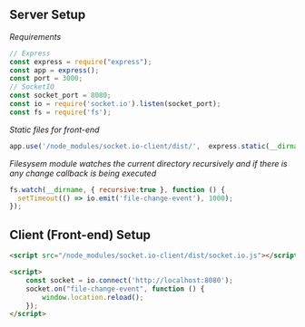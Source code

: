 ## Server Setup
_Requirements_
```js
// Express
const express = require("express");
const app = express();
const port = 3000;
// SocketIO
const socket_port = 8080;
const io = require('socket.io').listen(socket_port);
const fs = require('fs');
```

_Static files for front-end_
```js
app.use('/node_modules/socket.io-client/dist/',  express.static(__dirname + '/node_modules/socket.io-client/dist'));
```

_Filesysem module watches the current directory recursively and if there is any change callback is being executed_
```js
fs.watch(__dirname, { recursive:true }, function () {
  setTimeout(() => io.emit('file-change-event'), 1000);
});
```

## Client (Front-end) Setup
```html
<script src="/node_modules/socket.io-client/dist/socket.io.js"></script>

<script>
    const socket = io.connect('http://localhost:8080');
    socket.on("file-change-event", function () {
        window.location.reload();
    });
</script>
```
